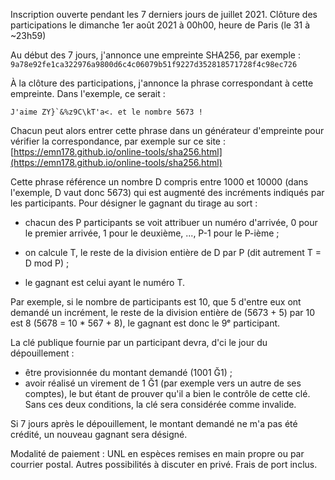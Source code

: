 Inscription ouverte pendant les 7 derniers jours de juillet 2021.
Clôture des participations le dimanche 1er août 2021 à 00h00, heure de Paris (le 31 à ~23h59)

Au début des 7 jours, j'annonce une empreinte SHA256, par exemple :  
`9a78e92fe1ca322976a9800d6c4c06079b51f9227d352818571728f4c98ec726`

À la clôture des participations, j'annonce la phrase correspondant à cette empreinte. Dans l'exemple, ce serait :  
```
J'aime ZY}`&%z9C\kT'a<. et le nombre 5673 !
```

Chacun peut alors entrer cette phrase dans un générateur d'empreinte pour vérifier la correspondance, par exemple sur ce site : [https://emn178.github.io/online-tools/sha256.html](https://emn178.github.io/online-tools/sha256.html)

Cette phrase référence un nombre D compris entre 1000 et 10000 (dans l'exemple, D vaut donc 5673) qui est augmenté des incréments indiqués par les participants. Pour désigner le gagnant du tirage au sort :
- chacun des P participants se voit attribuer un numéro d'arrivée, 0 pour le premier arrivée, 1 pour le deuxième, ..., P-1 pour le P-ième ;

- on calcule T, le reste de la division entière de D par P (dit autrement T = D mod P) ;

- le gagnant est celui ayant le numéro T.

Par exemple, si le nombre de participants est 10, que 5 d'entre eux ont demandé un incrément, le reste de la division entière de (5673 + 5) par 10 est 8 (5678 = 10 * 567 + 8), le gagnant est donc le 9ᵉ participant.

La clé publique fournie par un participant devra, d'ci le jour du dépouillement :
- être provisionnée du montant demandé (1001 Ğ1) ;
- avoir réalisé un virement de 1 Ğ1 (par exemple vers un autre de ses comptes), le but étant de prouver qu'il a bien le contrôle de cette clé.
Sans ces deux conditions, la clé sera considérée comme invalide.

Si 7 jours après le dépouillement, le montant demandé ne m'a pas été crédité, un nouveau gagnant sera désigné.

Modalité de paiement : UNL en espèces remises en main propre ou par courrier postal.
Autres possibilités à discuter en privé. Frais de port inclus.
